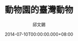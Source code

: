 ---
issue: 78
title: 動物園的臺灣動物
author: 邱文錫
date: 2014-07-10T00:00:00.000+08:00
topic: 新知
difficulty: 2
wikidata: Q98095423
wikidata_link: https://www.wikidata.org/wiki/Q98095423
---
